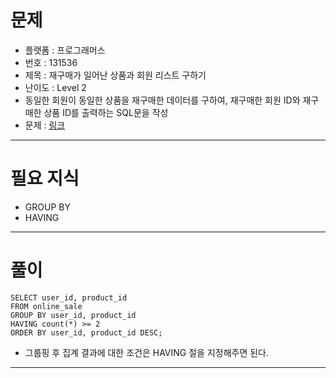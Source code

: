 # 문제
- 플랫폼 : 프로그래머스
- 번호 : 131536
- 제목 : 재구매가 일어난 상품과 회원 리스트 구하기
- 난이도 : Level 2
- 동일한 회원이 동일한 상품을 재구매한 데이터를 구하여, 재구매한 회원 ID와 재구매한 상품 ID를 출력하는 SQL문을 작성
- 문제 : <a href="https://school.programmers.co.kr/learn/courses/30/lessons/131536" target="_blank">링크</a>

---

# 필요 지식
- GROUP BY
- HAVING

---

# 풀이
```mysql
SELECT user_id, product_id
FROM online_sale
GROUP BY user_id, product_id
HAVING count(*) >= 2
ORDER BY user_id, product_id DESC;
```
- 그룹핑 후 집계 결과에 대한 조건은 HAVING 절을 지정해주면 된다.

---
